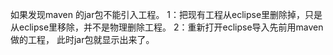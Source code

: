 如果发现maven 的jar包不能引入工程。
1：把现有工程从eclipse里删除掉，只是从eclipse里移除，并不是物理删除工程。
2：重新打开eclipse导入先前用maven做的工程， 此时jar包就显示出来了。

